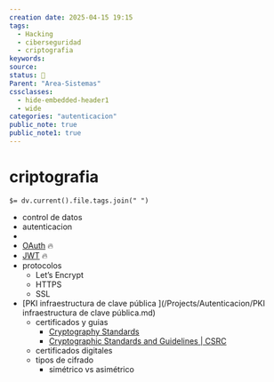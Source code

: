 ```yaml
---
creation date: 2025-04-15 19:15
tags:
  - Hacking
  - ciberseguridad
  - criptografia
keywords: 
source: 
status: 📌
Parent: "Area-Sistemas"
cssclasses:
  - hide-embedded-header1
  - wide
categories: "autenticacion"
public_note: true
public_note1: true
---
```

# criptografia
`$= dv.current().file.tags.join(" ")` 

- control de datos
- autenticacion
- 
- [OAuth](/Projects/Autenticacion/OAuth.md) 🔥
- [JWT](/Projects/Autenticacion/JWT.md)  🔥
- protocolos
	- Let’s Encrypt
	- HTTPS
	- SSL
- [PKI infraestructura de clave pública ](/Projects/Autenticacion/PKI infraestructura de clave pública.md)
	- certificados y guias
		- [Cryptography Standards](https://csrc.nist.gov/publications/fips) 
		- [Cryptographic Standards and Guidelines | CSRC](https://csrc.nist.gov/projects/cryptographic-standards-and-guidelines) 
	- certificados digitales
	- tipos de  cifrado
		- simétrico vs asimétrico